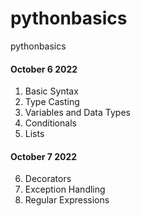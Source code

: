 # pythonbasics
pythonbasics


#### October 6 2022

1. Basic Syntax
2. Type Casting
3. Variables and Data Types
4. Conditionals
5. Lists

#### October 7 2022

6. Decorators
7. Exception Handling
8. Regular Expressions
